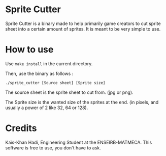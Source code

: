 # Sprite Cutter

Sprite Cutter is a binary made to help primarily game creators to cut sprite sheet into a certain amount of sprites.
It is meant to be very simple to use.

# How to use

Use `make install` in the current directory.

Then, use the binary as follows :

`./sprite_cutter [Source sheet] [Sprite size]`

The source sheet is the sprite sheet to cut from. (jpg or png).

The Sprite size is the wanted size of the sprites at the end. (in pixels, and usually a power of 2 like 32, 64 or 128).

# Credits

Kaïs-Khan Hadi, Engineering Student at the ENSEIRB-MATMECA.
This software is free to use, you don't have to ask.
